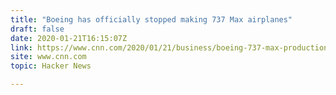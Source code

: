```yaml
---
title: "Boeing has officially stopped making 737 Max airplanes"
draft: false
date: 2020-01-21T16:15:07Z
link: https://www.cnn.com/2020/01/21/business/boeing-737-max-production-halt/index.html?utm_medium=RSS&utm_source=hune
site: www.cnn.com
topic: Hacker News  

---
```

